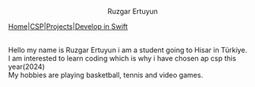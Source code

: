 <p align="center">
  Ruzgar Ertuyun
  <br>
  <p align="center">
   
  [Home](https://ruzgarertuyun.github.io/)|[CSP](https://ruzgarertuyun.github.io/CSP.md)|[Projects](https://ruzgarertuyun.github.io/Projects.md)|[Develop in Swift](https://ruzgarertuyun.github.io/Develop-in-Swift.md)
 
  </p>
  <br>
  Hello my name is Ruzgar Ertuyun i am a student going to Hisar in Türkiye.
  <br>
  I am interested to learn coding which is why i have chosen ap csp this year(2024)
  <br>
  My hobbies are playing basketball, tennis and video games.

</p>
